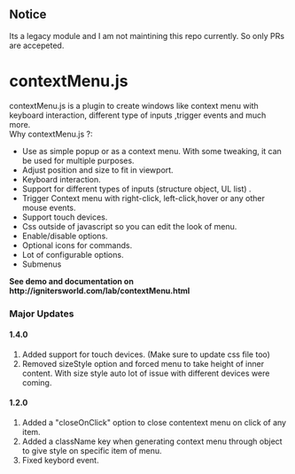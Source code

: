 ## Notice

Its a legacy module and I am not maintining this repo currently. So only PRs are accepeted. 

contextMenu.js
==============
<p>contextMenu.js is a   plugin to create windows like context menu with keyboard interaction, different  type of inputs ,trigger events and much more.<br />
  Why contextMenu.js ?:</p>
<ul>
  <li>Use as simple popup or as a context menu. With some tweaking, it can be used for multiple purposes.</li>
  <li>Adjust position and size to fit in viewport.</li>
  <li>Keyboard interaction.</li>
  <li>Support for different types of inputs (structure object, UL list)  .</li>
  <li>Trigger Context menu with right-click, left-click,hover or any other mouse events.</li>
  <li>Support touch devices.</li>
  <li>Css outside of javascript so you can edit the  look of menu.</li>
  <li>Enable/disable options.</li>
  <li>Optional icons for commands.</li>
  <li>Lot of configurable options.</li>
  <li>Submenus</li>
</ul>
<strong>See demo and documentation on http://ignitersworld.com/lab/contextMenu.html</strong>

<h3>Major Updates</h3>

<h4>1.4.0</h4>
<ol>
    <li> Added support for touch devices. (Make sure to update css file too) </li>
    <li> Removed sizeStyle option and forced menu to take height of inner content. With size style auto lot of issue with different devices were coming. </li>
</ol>

<h4>1.2.0</h4>
<ol>
  <li>Added a "closeOnClick" option to close contentext menu on click of any item.</li>
  <li>Added a className key when generating context menu through object to give style on specific item of menu.</li>
  <li>Fixed keybord event.</li>
</ol>

